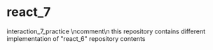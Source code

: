 # react_7
interaction_7_practice \ncomment\n this repository contains different implementation of "react_6" repository contents
